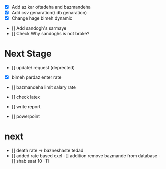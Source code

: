 - [x] Add az kar oftadeha and bazmandeha
- [x] Add csv genaration(/ db genaration)
- [x] Change hage bimeh dynamic

- [] Add sandogh's sarmaye
- [] Check Why sandoghs is not broke? 

# Next Stage
- [] update/ request (deprected)
- [x] bimeh pardaz enter rate
- [] bazmandeha limit salary rate
- [] check latex

- [] write report
- [] powerpoint
# next
- [] death rate -> bazneshaste tedad
- [] added rate based exel
-[] addition remove bazmande from database
-[] shab saat 10 -11